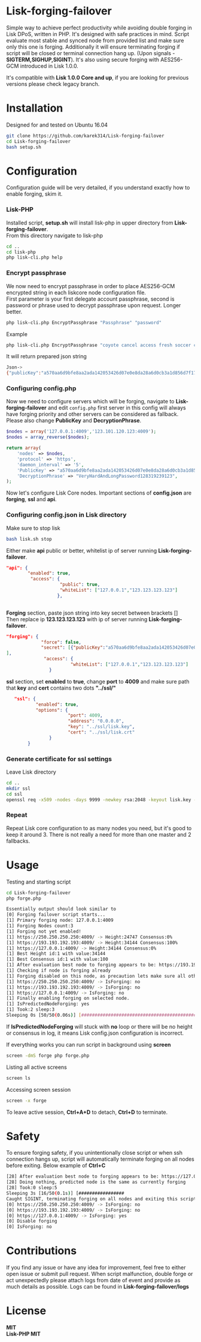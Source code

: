 # Lisk-forging-failover
Simple way to achieve perfect productivity while avoiding double forging in Lisk DPoS, written in PHP.
It's designed with safe practices in mind. Script evaluate most stable and synced node from provided list and make sure only this one is forging. Additionally it will ensure terminating forging if script will be closed or terminal connection hang up. (Upon signals - <b>SIGTERM,SIGHUP,SIGINT</b>). It's also using secure forging with AES256-GCM introduced in Lisk 1.0.0.

It's compatible with <b>Lisk 1.0.0 Core and up</b>, if you are looking for previous versions please check legacy branch.

# Installation
Designed for and tested on Ubuntu 16.04
```sh
git clone https://github.com/karek314/Lisk-forging-failover
cd Lisk-forging-failover
bash setup.sh
```

# Configuration
Configuration guide will be very detailed, if you understand exactly how to enable forging, skim it.<br>
### Lisk-PHP
Installed script, <b>setup.sh</b> will install lisk-php in upper directory from <b>Lisk-forging-failover</b>.<br>
From this directory navigate to lisk-php
```sh
cd ..
cd lisk-php
php lisk-cli.php help
```
### Encrypt passphrase
We now need to encrypt passphrase in order to place AES256-GCM encrypted string in each liskcore node configuration file.<br>
First parameter is your first delegate account passphrase, second is password or phrase used to decrypt passphrase upon request. Longer better.
```sh
php lisk-cli.php EncryptPassphrase "Passphrase" "password"
```
Example
```sh
php lisk-cli.php EncryptPassphrase "coyote cancel access fresh soccer club subject salad veteran sheriff laundry square" "VeryHardAndLongPassword128319239123"
```
It will return prepared json string
```sh
Json->
{"publicKey":"a570aa6d9bfe8aa2ada142053426d07e0e8da28a6d0cb3a1d856d7f17156ae0b","encryptedSecret":"iterations=1&salt=0d1574a91e45fde38967153052fdb748&cipherText=5bada3a9fefba2e8a067c1ef761622a15ca092f17fead0aa3b1fdffee59422ffbae120cfbe59693f82f6075e38123884b5c3fa959fd34a8d6306c5a67a4caf0a17094024349880ca8825ef048d3641ee5a7f85&iv=787c6e0d160d95b3867a79c1&tag=6f44977c659a00d2f3dad383167501ea&version=1"}
```
### Configuring config.php
Now we need to configure servers which will be forging, navigate to <b>Lisk-forging-failover</b> and edit ```config.php``` first server in this config will always have forging priority and other servers can be considered as fallback. Please also change <b>PublicKey</b> and <b>DecryptionPhrase</b>.
```php
$nodes = array('127.0.0.1:4009','123.101.120.123:4009');
$nodes = array_reverse($nodes);

return array(
	'nodes' => $nodes,
	'protocol' => 'https',
	'daemon_interval' => '5',
	'PublicKey' => "a570aa6d9bfe8aa2ada142053426d07e0e8da28a6d0cb3a1d856d7f17156ae0b",
	'DecryptionPhrase' => "VeryHardAndLongPassword128319239123",
);
```

Now let's configure Lisk Core nodes. Important sections of <b>config.json</b> are <b>forging</b>, <b>ssl</b> and <b>api</b>.

### Configuring config.json in Lisk directory
Make sure to stop lisk
```sh
bash lisk.sh stop
```
Either make <b>api</b> public or better, whitelist ip of server running <b>Lisk-forging-failover</b>.
```json
"api": {
        "enabled": true,
         "access": {
                    "public": true,
                    "whiteList": ["127.0.0.1","123.123.123.123"]
                   },
		
```
<b>Forging</b> section, paste json string into key secret between brackets []<br>
Then replace ip <b>123.123.123.123</b> with ip of server running <b>Lisk-forging-failover</b>.
```json
"forging": {
             "force": false,
             "secret": [{"publicKey":"a570aa6d9bfe8aa2ada142053426d07e0e8da28a6d0cb3a1d856d7f17156ae0b","encryptedSecret":"iterations=1&salt=0d1574a91e45fde38967153052fdb748&cipherText=5bada3a9fefba2e8a067c1ef761622a15ca092f17fead0aa3b1fdffee59422ffbae120cfbe59693f82f6075e38123884b5c3fa959fd34a8d6306c5a67a4caf0a17094024349880ca8825ef048d3641ee5a7f85&iv=787c6e0d160d95b3867a79c1&tag=6f44977c659a00d2f3dad383167501ea&version=1"}
],
              "access": {
                    	"whiteList": ["127.0.0.1","123.123.123.123"]
                }
```
<b>ssl</b> section, set <b>enabled</b> to <b>true</b>, change <b>port</b> to <b>4009</b> and make sure path that <b>key</b> and <b>cert</b> contains two dots <b>"../ssl/"</b>
```json
   "ssl": {
           "enabled": true,
           "options": {
                       "port": 4009,
                       "address": "0.0.0.0",
                       "key": "../ssl/lisk.key",
                       "cert": "../ssl/lisk.crt"
                }
        }
```
### Generate certificate for ssl settings
Leave Lisk directory
```sh
cd ..
mkdir ssl
cd ssl
openssl req -x509 -nodes -days 9999 -newkey rsa:2048 -keyout lisk.key -out lisk.crt
```
### Repeat
Repeat Lisk core configuration to as many nodes you need, but it's good to keep it around 3. There is not really a need for more than one master and 2 fallbacks.

# Usage
Testing and starting script
```sh
cd Lisk-forging-failover
php forge.php
```
```sh
Essentially output should look similar to
[0] Forging failover script starts...
[1] Primary forging node: 127.0.0.1:4009
[1] Forging Nodes count:3
[1] Forging not yet enabled!
[1] https://250.250.250.250:4009/ -> Height:24747 Consensus:0%
[1] https://193.193.192.193:4009/ -> Height:34144 Consensus:100%
[1] https://127.0.0.1:4009/ -> Height:34144 Consensus:0%
[1] Best Height id:1 with value:34144
[1] Best Consensus id:1 with value:100
[1] After evaluation best node to forging appears to be: https://193.193.192.193:4009/ with id:1
[1] Checking if node is forging already
[1] Forging disabled on this node, as precaution lets make sure all other nodes are not forging as well.
[1] https://250.250.250.250:4009/ -> IsForging: no
[1] https://193.193.192.193:4009/ -> IsForging: no
[1] https://127.0.0.1:4009/ -> IsForging: no
[1] Finally enabling forging on selected node.
[1] IsPredictedNodeForging: yes
[1] Took:2 sleep:3
Sleeping 0s [50/50(0.06s)] [###################################################] 100%
```
If <b>IsPredictedNodeForging</b> will stuck with <b>no</b> loop or there will be no height or consensus in log, it means Lisk config.json configuration is incorrect.

If everything works you can run script in background using <b>screen</b>
```sh
screen -dmS forge php forge.php
```
Listing all active screens
```sh
screen ls
```
Accessing screen session
```sh
screen -x forge
```
To leave active session, <b>Ctrl+A+D</b> to detach, <b>Ctrl+D</b> to terminate.

# Safety
To ensure forging safety, if you unintentionally close script or when ssh connection hangs up, script will automatically terminate forging on all nodes before exiting. Below example of <b>Ctrl+C</b>
```sh
[28] After evaluation best node to forging appears to be: https://127.0.0.1:4009/ with id:2
[28] Doing nothing, predicted node is the same as currently forging
[28] Took:0 sleep:5
Sleeping 3s [16/50(0.1s)] [#################                                  ] 32%^C
Caught SIGINT, terminating forging on all nodes and exiting this script...
[0] https://250.250.250.250:4009/ -> IsForging: no
[0] https://193.193.192.193:4009/ -> IsForging: no
[0] https://127.0.0.1:4009/ -> IsForging: yes
[0] Disable forging
[0] IsForging: no
```

# Contributions
If you find any issue or have any idea for improvement, feel free to either open issue or submit pull request. When script malfunction, double forge or act unexpectedly please attach logs from date of event and provide as much details as possible.
Logs can be found in <b>Lisk-forging-failover/logs<b>

# License
MIT<br>
Lisk-PHP MIT
